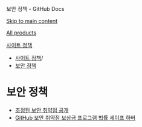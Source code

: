 보안 정책 - GitHub Docs

[Skip to main content](#main-content)

[All products](/ko)

[사이트 정책](/ko/site-policy)

* [사이트 정책](/ko/site-policy)/
* [보안 정책](/ko/site-policy/security-policies)

보안 정책
==========

* [조정된 보안 취약점 공개](/ko/site-policy/security-policies/coordinated-disclosure-of-security-vulnerabilities)
* [GitHub 보안 취약점 보상금 프로그램 법률 세이프 하버](/ko/site-policy/security-policies/github-bug-bounty-program-legal-safe-harbor)
